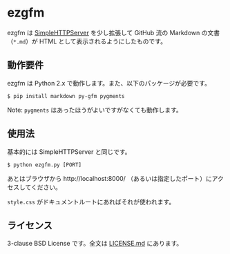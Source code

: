 # ezgfm

ezgfm は [SimpleHTTPServer] を少し拡張して GitHub 流の Markdown の文書（`*.md`）が HTML として表示されるようにしたものです。

[SimpleHTTPServer]: http://docs.python.jp/2/library/simplehttpserver.html


## 動作要件

ezgfm は Python 2.x で動作します。また、以下のパッケージが必要です。

~~~~shell
$ pip install markdown py-gfm pygments
~~~~

Note: `pygments` はあったほうがよいですがなくても動作します。


## 使用法

基本的には SimpleHTTPServer と同じです。

~~~~shell
$ python ezgfm.py [PORT]
~~~~

あとはブラウザから http://localhost:8000/ （あるいは指定したポート）にアクセスしてください。

`style.css` がドキュメントルートにあればそれが使われます。


## ライセンス

3-clause BSD License です。全文は [LICENSE.md](LICENSE.md) にあります。
